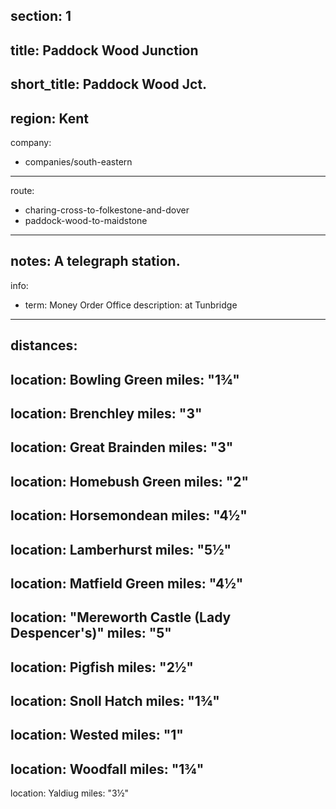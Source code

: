 section: 1
----
title: Paddock Wood Junction
----
short_title: Paddock Wood Jct.
----
region: Kent
----
company:
- companies/south-eastern
----
route:
- charing-cross-to-folkestone-and-dover
- paddock-wood-to-maidstone
----
notes: A telegraph station.
----
info:
- term: Money Order Office
  description: at Tunbridge
----
distances:
-
  location: Bowling Green
  miles: "1¾"
-
  location: Brenchley
  miles: "3"
-
  location: Great Brainden
  miles: "3"
-
  location: Homebush Green
  miles: "2"
-
  location: Horsemondean
  miles: "4½"
-
  location: Lamberhurst
  miles: "5½"
-
  location: Matfield Green
  miles: "4½"
-
  location: "Mereworth Castle (Lady Despencer's)"
  miles: "5"
-
  location: Pigfish
  miles: "2½"
-
  location: Snoll Hatch
  miles: "1¾"
-
  location: Wested
  miles: "1"
-
  location: Woodfall
  miles: "1¾"
-
  location: Yaldiug
  miles: "3½"
